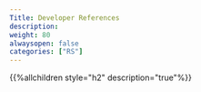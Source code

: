```yaml
---
Title: Developer References
description: 
weight: 80
alwaysopen: false
categories: ["RS"]
---
```


{{%allchildren style="h2" description="true"%}}